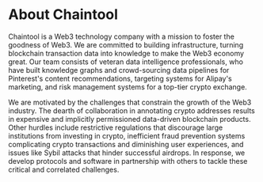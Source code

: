 # About Chaintool
Chaintool is a Web3 technology company with a mission to foster the goodness of Web3. We are committed to building infrastructure, turning blockchain transaction data into knowledge to make the Web3 economy great. Our team consists of veteran data intelligence professionals, who have built knowledge graphs and crowd-sourcing data pipelines for Pinterest's content recommendations, targeting systems for Alipay's marketing, and risk management systems for a top-tier crypto exchange.

We are motivated by the challenges that constrain the growth of the Web3 industry. The dearth of collaboration in annotating crypto addresses results in expensive and implicitly permissioned data-driven blockchain products. Other hurdles include restrictive regulations that discourage large institutions from investing in crypto, inefficient fraud prevention systems complicating crypto transactions and diminishing user experiences, and issues like Sybil attacks that hinder successful airdrops. In response, we develop protocols and software in partnership with others to tackle these critical and correlated challenges.